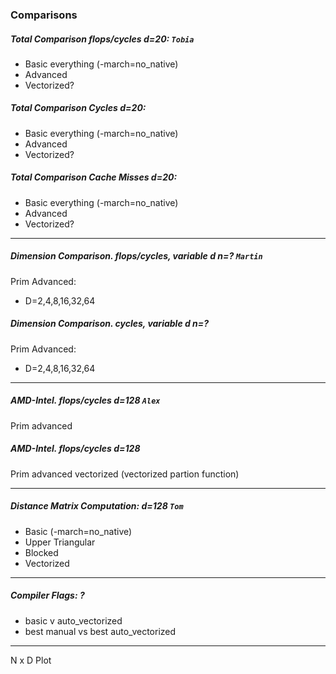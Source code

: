 ### Comparisons

##### Total Comparison flops/cycles d=20: `Tobia`

- Basic everything (-march=no_native)
- Advanced
- Vectorized?

##### Total Comparison Cycles d=20:

- Basic everything (-march=no_native)
- Advanced
- Vectorized?

##### Total Comparison Cache Misses d=20:

- Basic everything (-march=no_native)
- Advanced
- Vectorized?

---

##### Dimension Comparison. flops/cycles, variable d n=? `Martin`

Prim Advanced: 

- D=2,4,8,16,32,64

##### Dimension Comparison. cycles, variable d n=?

Prim Advanced: 

- D=2,4,8,16,32,64

---

##### AMD-Intel. flops/cycles d=128 `Alex`

Prim advanced

##### AMD-Intel. flops/cycles d=128

Prim advanced vectorized (vectorized partion function)

---

##### Distance Matrix Computation: d=128 `Tom`

- Basic (-march=no_native)
- Upper Triangular 
- Blocked
- Vectorized

---

##### Compiler Flags: ?

- basic v auto_vectorized
- best manual vs best auto_vectorized

---

N x D Plot

